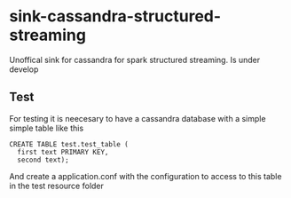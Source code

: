 # sink-cassandra-structured-streaming

Unoffical sink for cassandra for spark structured streaming. Is under develop

## Test
For testing it is neecesary to have a cassandra database with a simple simple table like this

```cql
CREATE TABLE test.test_table (
  first text PRIMARY KEY,
  second text);
```

And create a application.conf with the configuration to access to this table in the 
test resource folder
